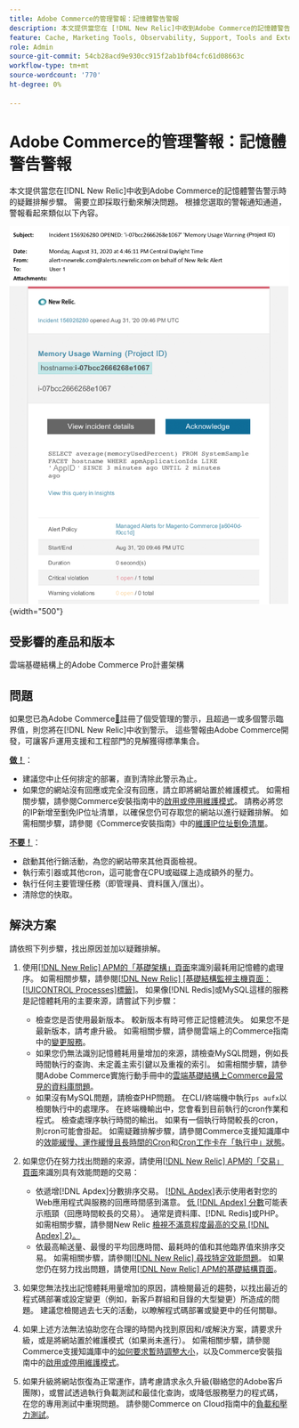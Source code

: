 ```yaml
---
title: Adobe Commerce的管理警報：記憶體警告警報
description: 本文提供當您在 [!DNL New Relic]中收到Adobe Commerce的記憶體警告警示時的疑難排解步驟。 需要立即採取行動來解決問題。
feature: Cache, Marketing Tools, Observability, Support, Tools and External Services
role: Admin
source-git-commit: 54cb28acd9e930cc915f2ab1bf04cfc61d08663c
workflow-type: tm+mt
source-wordcount: '770'
ht-degree: 0%

---
```


# Adobe Commerce的管理警報：記憶體警告警報

本文提供當您在[!DNL New Relic]中收到Adobe Commerce的記憶體警告警示時的疑難排解步驟。 需要立即採取行動來解決問題。 根據您選取的警報通知通道，警報看起來類似以下內容。

![記憶體警告](../../assets/managed-alerts/memory-warning-magento-managed.png){width="500"}

## 受影響的產品和版本

雲端基礎結構上的Adobe Commerce Pro計畫架構

## 問題

如果您已為Adobe Commerce[&#128279;](managed-alerts-for-magento-commerce.md)註冊了個受管理的警示，且超過一或多個警示臨界值，則您將在[!DNL New Relic]中收到警示。 這些警報由Adobe Commerce開發，可讓客戶運用支援和工程部門的見解獲得標準集合。

<u>**做！**</u>：

* 建議您中止任何排定的部署，直到清除此警示為止。
* 如果您的網站沒有回應或完全沒有回應，請立即將網站置於維護模式。 如需相關步驟，請參閱Commerce安裝指南中的[啟用或停用維護模式](https://experienceleague.adobe.com/en/docs/commerce-operations/installation-guide/tutorials/maintenance-mode)。 請務必將您的IP新增至劐免IP位址清單，以確保您仍可存取您的網站以進行疑難排解。 如需相關步驟，請參閱《Commerce安裝指南》中的[維護IP位址劐免清單](https://experienceleague.adobe.com/en/docs/commerce-operations/installation-guide/tutorials/maintenance-mode#maintain-the-list-of-exempt-ip-addresses)。

<u>**不要！**</u>：

* 啟動其他行銷活動，為您的網站帶來其他頁面檢視。
* 執行索引器或其他cron，這可能會在CPU或磁碟上造成額外的壓力。
* 執行任何主要管理任務（即管理員、資料匯入/匯出）。
* 清除您的快取。

## 解決方案

請依照下列步驟，找出原因並加以疑難排解。

1. 使用[[!DNL New Relic] APM的「基礎架構」頁面](https://docs.newrelic.com/docs/infrastructure/infrastructure-ui-pages/infra-hosts-ui-page/)來識別最耗用記憶體的處理序。 如需相關步驟，請參閱[[!DNL New Relic] [基礎結構監視主機頁面： [!UICONTROL Processes]標籤]](https://docs.newrelic.com/docs/infrastructure/infrastructure-ui-pages/infra-hosts-ui-page/#processes)。 如果像[!DNL Redis]或MySQL這樣的服務是記憶體耗用的主要來源，請嘗試下列步驟：

   * 檢查您是否使用最新版本。 較新版本有時可修正記憶體流失。 如果您不是最新版本，請考慮升級。 如需相關步驟，請參閱雲端上的Commerce指南中的[變更服務](https://experienceleague.adobe.com/en/docs/commerce-on-cloud/user-guide/configure/service/services-yaml)。
   * 如果您仍無法識別記憶體耗用量增加的來源，請檢查MySQL問題，例如長時間執行的查詢、未定義主索引鍵以及重複的索引。 如需相關步驟，請參閱Adobe Commerce實施行動手冊中的[雲端基礎結構上Commerce最常見的資料庫問題](https://experienceleague.adobe.com/docs/commerce-operations/implementation-playbook/best-practices/maintenance/resolve-database-performance-issues.html)。
   * 如果沒有MySQL問題，請檢查PHP問題。 在CLI/終端機中執行`ps aufx`以檢閱執行中的處理序。 在終端機輸出中，您會看到目前執行的cron作業和程式。 檢查處理序執行時間的輸出。 如果有一個執行時間較長的cron，則cron可能會掛起。 如需疑難排解步驟，請參閱Commerce支援知識庫中的[效能緩慢、運作緩慢且長時間的Cron](https://experienceleague.adobe.com/en/docs/commerce-knowledge-base/kb/troubleshooting/miscellaneous/slow-performance-slow-and-long-running-crons)和[Cron工作卡在「執行中」狀態](https://experienceleague.adobe.com/en/docs/commerce-knowledge-base/kb/troubleshooting/miscellaneous/cron-job-is-stuck-in-running-status)。

1. 如果您仍在努力找出問題的來源，請使用[[!DNL New Relic] APM的「交易」頁面](https://docs.newrelic.com/docs/apm/applications-menu/monitoring/transactions-page-find-specific-performance-problems)來識別具有效能問題的交易：

   * 依遞增[!DNL Apdex]分數排序交易。 [[!DNL Apdex]](https://docs.newrelic.com/docs/apm/new-relic-apm/apdex/apdex-measure-user-satisfaction)表示使用者對您的Web應用程式與服務的回應時間感到滿意。 [低 [!DNL Apdex] 分數](managed-alerts-for-magento-commerce-apdex-warning-alert.md)可能表示瓶頸（回應時間較長的交易）。 通常是資料庫、[!DNL Redis]或PHP。 如需相關步驟，請參閱New Relic [檢視不滿意程度最高的交易 [!DNL Apdex] 2&rbrace;。](https://docs.newrelic.com/docs/apm/new-relic-apm/apdex/view-your-apdex-score#apdex-dissat)
   * 依最高輸送量、最慢的平均回應時間、最耗時的值和其他臨界值來排序交易。 如需相關步驟，請參閱[[!DNL New Relic] 尋找特定效能問題](https://docs.newrelic.com/docs/apm/applications-menu/monitoring/transactions-page-find-specific-performance-problems)。 如果您仍在努力找出問題，請使用[[!DNL New Relic] APM的基礎結構頁面](https://docs.newrelic.com/docs/infrastructure/infrastructure-ui-pages/infra-hosts-ui-page/)。

1. 如果您無法找出記憶體耗用量增加的原因，請檢閱最近的趨勢，以找出最近的程式碼部署或設定變更（例如，新客戶群組和目錄的大型變更）所造成的問題。 建議您檢閱過去七天的活動，以瞭解程式碼部署或變更中的任何關聯。

1. 如果上述方法無法協助您在合理的時間內找到原因和/或解決方案，請要求升級，或是將網站置於維護模式（如果尚未進行）。 如需相關步驟，請參閱Commerce支援知識庫中的[如何要求暫時調整大小](https://experienceleague.adobe.com/en/docs/commerce-knowledge-base/kb/how-to/how-to-request-temporary-magento-upsize)，以及Commerce安裝指南中的[啟用或停用維護模式](https://experienceleague.adobe.com/en/docs/commerce-operations/installation-guide/tutorials/maintenance-mode)。

1. 如果升級將網站恢復為正常運作，請考慮請求永久升級(聯絡您的Adobe客戶團隊)，或嘗試透過執行負載測試和最佳化查詢，或降低服務壓力的程式碼，在您的專用測試中重現問題。 請參閱Commerce on Cloud指南中的[負載和壓力測試](https://experienceleague.adobe.com/en/docs/commerce-cloud-service/user-guide/develop/test/staging-and-production#load-and-stress-testing)。
